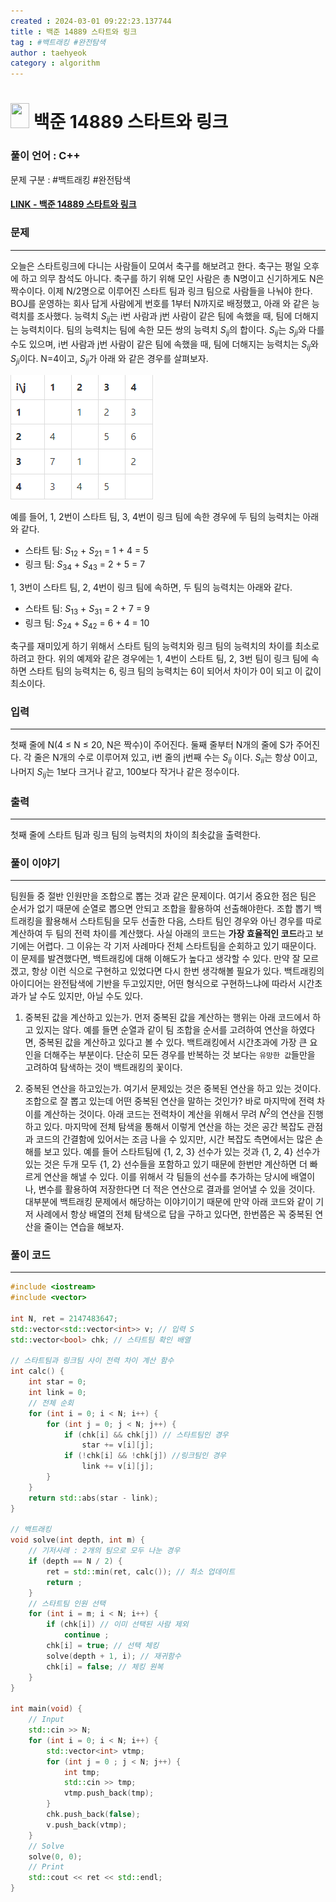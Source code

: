 ```yaml
---
created : 2024-03-01 09:22:23.137744
title : 백준 14889 스타트와 링크
tag : #백트래킹 #완전탐색
author : taehyeok
category : algorithm
---
```

# <img src="https://d2gd6pc034wcta.cloudfront.net/tier/10.svg" width="30" height="40"> 백준 14889 스타트와 링크

### 풀이 언어 : C++

문제 구분 : #백트래킹 #완전탐색
#### [LINK - 백준 14889 스타트와 링크](https://www.acmicpc.net/problem/14889)

### 문제
<hr>

오늘은 스타트링크에 다니는 사람들이 모여서 축구를 해보려고 한다. 축구는 평일 오후에 하고 의무 참석도 아니다. 축구를 하기 위해 모인 사람은 총 N명이고 신기하게도 N은 짝수이다. 이제 N/2명으로 이루어진 스타트 팀과 링크 팀으로 사람들을 나눠야 한다. BOJ를 운영하는 회사 답게 사람에게 번호를 1부터 N까지로 배정했고, 아래
와 같은 능력치를 조사했다. 능력치 $S_{ij}$는 i번 사람과 j번 사람이 같은 팀에 속했을 때, 팀에 더해지는 능력치이다. 팀의 능력치는 팀에 속한 모든 쌍의 능력치 $S_{ij}$의 합이다. $S_{ij}$는 $S_{ji}$와 다를 수도 있으며, i번 사람과 j번 사람이 같은 팀에 속했을 때, 팀에 더해지는 능력치는 $S_{ij}$와 $S_{ji}$이다.
N=4이고, $S_{ij}$가 아래 와 같은 경우를 살펴보자.

![image](./images/14889-1.png)

예를 들어, 1, 2번이 스타트 팀, 3, 4번이 링크 팀에 속한 경우에 두 팀의 능력치는 아래와 같다.

- 스타트 팀: $S_{12}$ + $S_{21}$ = 1 + 4 = 5
- 링크 팀: $S_{34}$ + $S_{43}$ = 2 + 5 = 7

1, 3번이 스타트 팀, 2, 4번이 링크 팀에 속하면, 두 팀의 능력치는 아래와 같다.

- 스타트 팀: $S_{13}$ + $S_{31}$ = 2 + 7 = 9
- 링크 팀: $S_{24}$ + $S_{42}$ = 6 + 4 = 10

축구를 재미있게 하기 위해서 스타트 팀의 능력치와 링크 팀의 능력치의 차이를 최소로 하려고 한다. 위의 예제와 같은 경우에는 1, 4번이 스타트 팀, 2, 3번 팀이 링크 팀에 속하면 스타트 팀의 능력치는 6, 링크 팀의 능력치는 6이 되어서 차이가 0이 되고 이 값이 최소이다.
### 입력
<hr>

첫째 줄에 N(4 ≤ N ≤ 20, N은 짝수)이 주어진다. 둘째 줄부터 N개의 줄에 S가 주어진다. 각 줄은 N개의 수로 이루어져 있고, i번 줄의 j번째 수는 $S_{ij}$ 이다. $S_{ii}$는 항상 0이고, 나머지 $S_{ij}$는 1보다 크거나 같고, 100보다 작거나 같은 정수이다.
### 출력
<hr>

첫째 줄에 스타트 팀과 링크 팀의 능력치의 차이의 최솟값을 출력한다.
### 풀이 이야기
<hr>

팀원들 중 절반 인원만을 조합으로 뽑는 것과 같은 문제이다. 여기서 중요한 점은 팀은 순서가 없기 때문에 순열로 뽑으면 안되고 조합을 활용하여 선출해야한다. 조합 뽑기 백트래킹을 활용해서 스타트팀을 모두 선출한 다음, 스타트 팀인 경우와 아닌 경우를 따로 계산하여 두 팀의 전력 차이를 계산했다.
사실 아래의 코드는 **가장 효율적인 코드**라고 보기에는 어렵다. 그 이유는 각 기저 사례마다 전체 스타트팀을 순회하고 있기 때문이다. 이 문제를 발견했다면, 백트래킹에 대해 이해도가 높다고 생각할 수 있다. 만약 잘 모르겠고, 항상 이런 식으로 구현하고 있었다면 다시 한번 생각해볼 필요가 있다. 백트래킹의 아이디어는 완전탐색에 기반을 두고있지만, 어떤 형식으로 구현하느냐에 따라서 시간초과가 날 수도 있지만, 아닐 수도 있다.

1. 중복된 값을 계산하고 있는가.
먼저 중복된 값을 계산하는 행위는 아래 코드에서 하고 있지는 않다. 예를 들면 순열과 같이 팀 조합을 순서를 고려하여 연산을 하였다면, 중복된 값을 계산하고 있다고 볼 수 있다. 백트래킹에서 시간초과에 가장 큰 요인을 더해주는 부분이다. 단순히 모든 경우를 반복하는 것 보다는 `유망한 값`들만을 고려하여 탐색하는 것이 백트래킹의 꽃이다.

1. 중복된 연산을 하고있는가.
여기서 문제있는 것은 중복된 연산을 하고 있는 것이다. 조합으로 잘 뽑고 있는데 어떤 중복된 연산을 말하는 것인가? 바로 마지막에 전력 차이를 계산하는 것이다. 아래 코드는 전력차이 계산을 위해서 무려 $N^2$의 연산을 진행하고 있다. 마지막에 전체 탐색을 통해서 이렇게 연산을 하는 것은 공간 복잡도 관점과 코드의 간결함에 있어서는 조금 나을 수 있지만, 시간 복잡도 측면에서는 많은 손해를 보고 있다. 예를 들어 스타트팀에 {1, 2, 3} 선수가 있는 것과 {1, 2, 4} 선수가 있는 것은 두개 모두 {1, 2} 선수들을 포함하고 있기 때문에 한번만 계산하면 더 빠르게 연산을 해낼 수 있다. 이를 위해서 각 팀들의 선수를 추가하는 당시에 배열이나, 변수를 활용하여 저장한다면 더 적은 연산으로 결과를 얻어낼 수 있을 것이다. 
대부분에 백트래킹 문제에서 해당하는 이야기이기 때문에 만약 아래 코드와 같이 기저 사례에서 항상 배열의 전체 탐색으로 답을 구하고 있다면, 한번쯤은 꼭 중복된 연산을 줄이는 연습을 해보자.
### 풀이 코드
<hr>

``` c++
#include <iostream>
#include <vector>

int N, ret = 2147483647;
std::vector<std::vector<int>> v; // 입력 S
std::vector<bool> chk; // 스타트팀 확인 배열

// 스타트팀과 링크팀 사이 전력 차이 계산 함수
int calc() {
	int star = 0;
	int link = 0;
	// 전체 순회
	for (int i = 0; i < N; i++) {
		for (int j = 0; j < N; j++) {
			if (chk[i] && chk[j]) // 스타트팀인 경우
				star += v[i][j];
			if (!chk[i] && !chk[j]) //링크팀인 경우
				link += v[i][j];
		}
	}
	return std::abs(star - link);
}

// 백트래킹
void solve(int depth, int m) {
	// 기저사례 : 2개의 팀으로 모두 나눈 경우
	if (depth == N / 2) {
		ret = std::min(ret, calc()); // 최소 업데이트
		return ;
	}
	// 스타트팀 인원 선택
	for (int i = m; i < N; i++) {
		if (chk[i]) // 이미 선택된 사람 제외
			continue ;
		chk[i] = true; // 선택 체킹
		solve(depth + 1, i); // 재귀함수
		chk[i] = false; // 체킹 원복
	}
}

int main(void) {
	// Input
	std::cin >> N;
	for (int i = 0; i < N; i++) {
		std::vector<int> vtmp;
		for (int j = 0 ; j < N; j++) {
			int tmp;
			std::cin >> tmp;
			vtmp.push_back(tmp);
		}
		chk.push_back(false);
		v.push_back(vtmp);
	}
	// Solve
	solve(0, 0);
	// Print
	std::cout << ret << std::endl;
}
```


